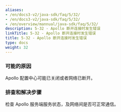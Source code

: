 ```yaml
---
aliases:
- /en/docs3-v2/java-sdk/faq/5/32/
- /en/docs3-v2/java-sdk/faq/5/32/
- /en/overview/mannual/java-sdk/faq/5/32/
description: 5-32 - Apollo 断开连接时发生错误
linkTitle: 5-32 - Apollo 断开连接时发生错误
title: 5-32 - Apollo 断开连接时发生错误
type: docs
weight: 32
---
```







### 可能的原因

Apollo 配置中心可能已关闭或者网络已断开。

### 排查和解决步骤

检查 Apollo 服务端服务状态，及网络间是否可正常通信。
